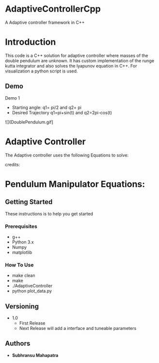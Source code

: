 # AdaptiveControllerCpp
A Adaptive controller framework in C++

# Introduction
This code is a C++ solution for adaptive controller where masses of the double pendulum are unknown. It has custom implementation of the runge kutta integrator and also solves the lyapunov equation in C++. For visualization a python script is used. 
## Demo
Demo 1
- Starting angle: q1= pi/2 and q2= pi
- Desired Trajectory q1=pi+sin(t) and q2=2pi-cos(t)

![](DoublePendulum.gif]

# Adaptive Controller
The Adaptive controller uses the following Equations to solve:


credits:

# Pendulum Manipulator Equations:
   
## Getting Started

These instructions is to help you get started

### Prerequisites

- g++
- Python 3.x
- Numpy
- matplotlib

### How To Use
- make clean
- make
- ./AdaptiveController
- python plot_data.py

## Versioning
- 1.0
    - First Release
    - Next Release will add a interface and tuneable parameters


## Authors

* **Subhransu Mahapatra** 



 

